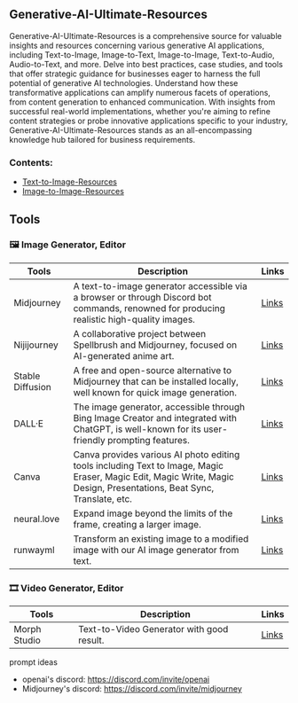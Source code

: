 ## Generative-AI-Ultimate-Resources

Generative-AI-Ultimate-Resources is a comprehensive source for valuable insights and resources concerning various generative AI applications, including Text-to-Image, Image-to-Text, Image-to-Image, Text-to-Audio, Audio-to-Text, and more. Delve into best practices, case studies, and tools that offer strategic guidance for businesses eager to harness the full potential of generative AI technologies. Understand how these transformative applications can amplify numerous facets of operations, from content generation to enhanced communication. With insights from successful real-world implementations, whether you're aiming to refine content strategies or probe innovative applications specific to your industry, Generative-AI-Ultimate-Resources stands as an all-encompassing knowledge hub tailored for business requirements.

### Contents:
- [Text-to-Image-Resources](https://github.com/jingwora/Generative-AI-Ultimate-Resources/blob/main/contents/Text-to-Image-Prompts-Resources.md)
- [Image-to-Image-Resources](https://github.com/jingwora/Generative-AI-Ultimate-Resources/blob/main/contents/Image-to-Image-Resources.md)

## Tools

### 🖼️ Image Generator, Editor

| **Tools** | **Description** | **Links** |
|-----|-----|-----|
| Midjourney | A text-to-image generator accessible via a browser or through Discord bot commands, renowned for producing realistic high-quality images. | [Links](https://www.midjourney.com/) |
| Nijijourney | A collaborative project between Spellbrush and Midjourney, focused on AI-generated anime art. | [Links](https://nijijourney.com/ja/) |
| Stable Diffusion | A free and open-source alternative to Midjourney that can be installed locally, well known for quick image generation. | [Links](https://ja.stability.ai/stable-diffusion) |
| DALL·E | The image generator, accessible through Bing Image Creator and integrated with ChatGPT, is well-known for its user-friendly prompting features.  | [Links](https://openai.com/dall-e-3) |
| Canva | Canva provides various AI photo editing tools including Text to Image, Magic Eraser, Magic Edit, Magic Write, Magic Design, Presentations, Beat Sync, Translate, etc.  | [Links](https://www.canva.com/ai-image-generator/) |
| neural.love | Expand image beyond the limits of the frame, creating a larger image.  | [Links](https://neural.love/uncrop) |
| runwayml | Transform an existing image to a modified image with our AI image generator from text.  | [Links](https://runwayml.com/ai-magic-tools/image-to-image/) |

### 🎞️ Video Generator, Editor

| **Tools** | **Description** | **Links** |
|-----|-----|-----|
| Morph Studio | Text-to-Video Generator with good result. | [Links](https://www.morphstudio.xyz/) |

prompt ideas
- openai's discord: https://discord.com/invite/openai
- Midjourney's discord: https://discord.com/invite/midjourney






